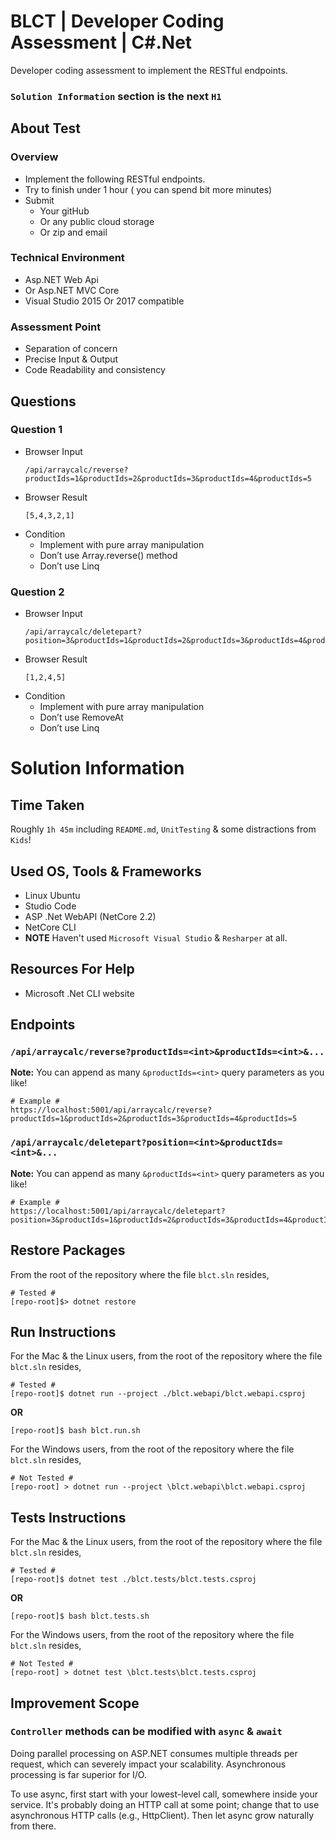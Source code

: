 # BLCT | Developer Coding Assessment | C#.Net

Developer coding assessment to implement the RESTful endpoints.

### `Solution Information` section is the next `H1`

## About Test

### Overview

* Implement the following RESTful endpoints.
* Try to finish under 1 hour ( you can spend bit more minutes)
* Submit
    * Your gitHub
    * Or any public cloud storage
    * Or zip and email

### Technical Environment

* Asp.NET Web Api
* Or Asp.NET MVC Core
* Visual Studio 2015 Or 2017 compatible

### Assessment Point

* Separation of concern
* Precise Input & Output
* Code Readability and consistency

## Questions

### Question 1

* Browser Input 
    ```
    /api/arraycalc/reverse?productIds=1&productIds=2&productIds=3&productIds=4&productIds=5
    ```
* Browser Result
    ```
    [5,4,3,2,1]
    ```
* Condition
    * Implement with pure array manipulation
    * Don’t use Array.reverse() method
    * Don’t use Linq

### Question 2

* Browser Input 
    ```
    /api/arraycalc/deletepart?position=3&productIds=1&productIds=2&productIds=3&productIds=4&productIds=5
    ```
* Browser Result
    ```
    [1,2,4,5]
    ```
* Condition
    * Implement with pure array manipulation
    * Don’t use RemoveAt
    * Don’t use Linq


# Solution Information

## Time Taken

Roughly `1h 45m` including `README.md`, `UnitTesting` & some distractions from `Kids`!

## Used OS, Tools & Frameworks

* Linux Ubuntu
* Studio Code
* ASP .Net WebAPI (NetCore 2.2)
* NetCore CLI
* **NOTE** Haven't used `Microsoft Visual Studio` & `Resharper` at all.

## Resources For Help

* Microsoft .Net CLI website

## Endpoints

### `/api/arraycalc/reverse?productIds=<int>&productIds=<int>&...`

**Note:** You can append as many `&productIds=<int>` query parameters as you like!

```
# Example #
https://localhost:5001/api/arraycalc/reverse?productIds=1&productIds=2&productIds=3&productIds=4&productIds=5
```


### `/api/arraycalc/deletepart?position=<int>&productIds=<int>&...`

**Note:** You can append as many `&productIds=<int>` query parameters as you like!

```
# Example #
https://localhost:5001/api/arraycalc/deletepart?position=3&productIds=1&productIds=2&productIds=3&productIds=4&productIds=5
```

## Restore Packages

From the root of the repository where the file `blct.sln` resides,

```
# Tested #
[repo-root]$> dotnet restore
```

## Run Instructions

For the Mac & the Linux users, from the root of the repository where the file `blct.sln` resides,

```
# Tested #
[repo-root]$ dotnet run --project ./blct.webapi/blct.webapi.csproj
```

**OR**

```
[repo-root]$ bash blct.run.sh
```

For the Windows users, from the root of the repository where the file `blct.sln` resides,

```
# Not Tested #
[repo-root] > dotnet run --project \blct.webapi\blct.webapi.csproj
```

## Tests Instructions

For the Mac & the Linux users, from the root of the repository where the file `blct.sln` resides,

```
# Tested #
[repo-root]$ dotnet test ./blct.tests/blct.tests.csproj
```

**OR**

```
[repo-root]$ bash blct.tests.sh
```

For the Windows users, from the root of the repository where the file `blct.sln` resides,

```
# Not Tested #
[repo-root] > dotnet test \blct.tests\blct.tests.csproj
```

## Improvement Scope

### `Controller` methods can be modified with `async` & `await`

Doing parallel processing on ASP.NET consumes multiple threads per request, which can severely impact your scalability. Asynchronous processing is far superior for I/O.

To use async, first start with your lowest-level call, somewhere inside your service. It's probably doing an HTTP call at some point; change that to use asynchronous HTTP calls (e.g., HttpClient). Then let async grow naturally from there.
